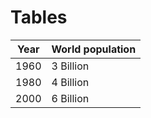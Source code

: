 # Tables

|Year|World population|  
|:----:|----------------|  
|1960|3 Billion|  
|1980|4 Billion|
|2000|6 Billion|
